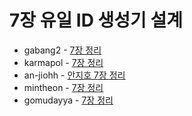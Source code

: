 # 7장 유일 ID 생성기 설계

- gabang2 - [7장 정리](https://www.notion.so/gabang2/7-ID-3f75f3e86c4a44bd94249eacaf61bdc7)
- karmapol - [7장 정리](https://github.com/KarmaPol/Obsidian_Vault/blob/main/1.%20Projects/대규모시스템설계%20스터디/7.%20분산%20시스템을%20위한%20유일%20ID%20생성기%20설계.md)
- an-jiohh - [안지호 7장 정리](https://an-jiohh.github.io/blog/LSS7)
- mintheon - [7장 정리](https://mintheon.com/devlog/2023/11/03/%EB%8C%80%EA%B7%9C%EB%AA%A8-%EC%8B%9C%EC%8A%A4%ED%85%9C-%EC%84%A4%EA%B3%84-%EA%B8%B0%EC%B4%88-07.-%EB%B6%84%EC%82%B0-%EC%8B%9C%EC%8A%A4%ED%85%9C%EC%9D%84-%EC%9C%84%ED%95%9C-%EC%9C%A0%EC%9D%BC-ID-%EC%83%9D%EC%84%B1%EA%B8%B0-%EC%84%A4%EA%B3%84/)
- gomudayya - [7장 정리](https://leaf-oboe-6f1.notion.site/7-ID-f5c66804e91147dfa6f6d020f9f0b1e2?pvs=4)
